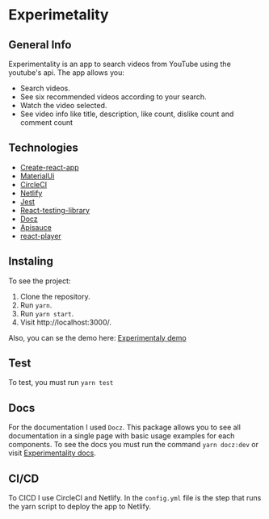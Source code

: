 
# Experimetality

## General Info

Experimentality is an app to search videos from YouTube using the youtube's api.
The app allows you:
- Search videos.
- See six recommended videos according to your search.
- Watch the video selected.
- See video info like title, description, like count, dislike count and comment count

## Technologies
- [Create-react-app](https://facebook.github.io/create-react-app/docs/getting-started)
- [MaterialUi](https://material-ui.com/)
- [CircleCI](https://circleci.com/)
- [Netlify](https://www.netlify.com/)
- [Jest](https://jestjs.io/)
- [React-testing-library](https://testing-library.com/docs/react-testing-library/intro)
- [Docz](https://www.docz.site/)
- [Apisauce](https://github.com/infinitered/apisauce/blob/master/package.json)
- [react-player](https://github.com/CookPete/react-player)

## Instaling

To see the project:
1. Clone the repository.
2. Run `yarn`.
3. Run `yarn start`.
4. Visit http://localhost:3000/.

Also, you can se the demo here: [Experimentaly demo](https://experimentality.netlify.com)

## Test
To test, you must run `yarn test`

## Docs
For the documentation I used `Docz`. This package allows you to see all documentation in a single page with basic usage examples for each components.
To see the docs you must run the command `yarn docz:dev` or visit [Experimentality docs](https://silly-darwin-3e4b7c.netlify.com).

## CI/CD
To CICD I use CircleCI and Netlify. In the `config.yml` file is the step that runs the yarn script to deploy the app to Netlify.

